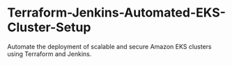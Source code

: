 # Terraform-Jenkins-Automated-EKS-Cluster-Setup
Automate the deployment of scalable and secure Amazon EKS clusters using Terraform and Jenkins.
